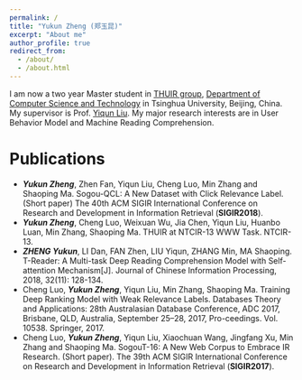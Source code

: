```yaml
---
permalink: /
title: "Yukun Zheng (郑玉昆)"
excerpt: "About me"
author_profile: true
redirect_from: 
  - /about/
  - /about.html
---
```


I am now a two year Master student in [THUIR group](http://www.thuir.cn/), [Department of Computer Science and Technology](http://www.cs.tsinghua.edu.cn) in Tsinghua University, Beijing, China. My supervisor is Prof. [Yiqun Liu](http://www.thuir.cn/group/~YQLiu/). My major research interests are in User Behavior Model and Machine Reading Comprehension.

<!--Recent Professional Activities
======
* I serve as PC member of [SIGIR 2019](http://sigir.org/sigir2019/).
* Our paper ***"Evaluating Web Search with a Bejeweled Player Model"*** won the **Best Student Paper Award** at [SIGIR 2017](http://sigir.org/sigir2017/)!-->

Publications
======
* ***Yukun Zheng***, Zhen Fan, Yiqun Liu, Cheng Luo, Min Zhang and Shaoping Ma. Sogou-QCL: A New Dataset with Click Relevance Label. (Short paper) The 40th ACM SIGIR International Conference on Research and Development in Information Retrieval (**SIGIR2018**).
* ***Yukun Zheng***, Cheng Luo, Weixuan Wu, Jia Chen, Yiqun Liu, Huanbo Luan, Min Zhang, Shaoping Ma. THUIR at NTCIR-13 WWW Task. NTCIR-13.
* ***ZHENG Yukun***, LI Dan, FAN Zhen, LIU Yiqun, ZHANG Min, MA Shaoping. T-Reader: A Multi-task Deep Reading Comprehension Model with Self-attention Mechanism[J]. Journal of Chinese Information Processing, 2018, 32(11): 128-134.
* Cheng Luo, ***Yukun Zheng***, Yiqun Liu, Min Zhang, Shaoping Ma. Training Deep Ranking Model with Weak Relevance Labels. Databases Theory and Applications: 28th Australasian Database Conference, ADC 2017, Brisbane, QLD, Australia, September 25–28, 2017, Pro-ceedings. Vol. 10538. Springer, 2017.
* Cheng Luo, ***Yukun Zheng***, Yiqun Liu, Xiaochuan Wang, Jingfang Xu, Min Zhang and Shaoping Ma. SogouT-16: A New Web Corpus to Embrace IR Research. (Short paper). The 39th ACM SIGIR International Conference on Research and Development in Information Retrieval (**SIGIR2017**).
